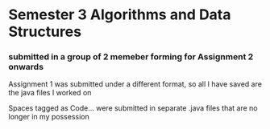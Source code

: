 # Semester 3 Algorithms and Data Structures
### submitted in a group of 2 memeber forming for Assignment 2 onwards 
Assignment 1 was submitted under a different format, so all I have saved are the java files I worked on

Spaces tagged as Code... were submitted in separate .java files that are no longer in my possession
